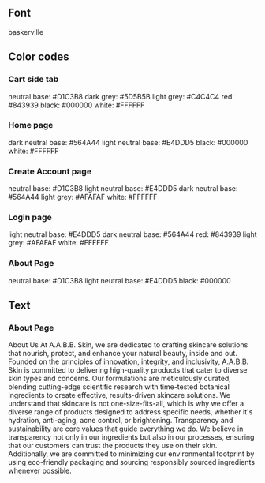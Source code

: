 ## Font 
baskerville 

## Color codes 

### Cart side tab 
neutral base: #D1C3B8
dark grey: #5D5B5B
light grey: #C4C4C4
red: #843939
black: #000000
white: #FFFFFF

### Home page 
dark neutral base: #564A44
light neutral base: #E4DDD5
black: #000000
white: #FFFFFF

### Create Account page 
neutral base: #D1C3B8
light neutral base: #E4DDD5
dark neutral base: #564A44
light grey: #AFAFAF
white: #FFFFFF

### Login page 
light neutral base: #E4DDD5
dark neutral base: #564A44
red: #843939
light grey: #AFAFAF
white: #FFFFFF

### About Page 
neutral base: #D1C3B8
light neutral base: #E4DDD5
black: #000000

## Text 

### About Page 
About Us 
At A.A.B.B. Skin, we are dedicated to crafting skincare solutions that nourish, protect, and enhance your natural beauty, inside and out. 
Founded on the principles of innovation, integrity, and inclusivity, A.A.B.B. Skin is committed to delivering high-quality products that cater to diverse skin types and concerns. Our formulations are meticulously curated, blending cutting-edge scientific research with time-tested botanical ingredients to create effective, results-driven skincare solutions. 
We understand that skincare is not one-size-fits-all, which is why we offer a diverse range of products designed to address specific needs, whether it's hydration, anti-aging, acne control, or brightening.
Transparency and sustainability are core values that guide everything we do. We believe in transparency not only in our ingredients but also in our processes, ensuring that our customers can trust the products they use on their skin. Additionally, we are committed to minimizing our environmental footprint by using eco-friendly packaging and sourcing responsibly sourced ingredients whenever possible.
